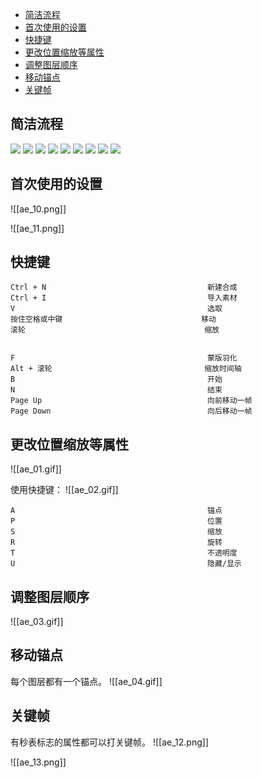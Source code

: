 - [简洁流程](#简洁流程)
- [首次使用的设置](#首次使用的设置)
- [快捷键](#快捷键)
- [更改位置缩放等属性](#更改位置缩放等属性)
- [调整图层顺序](#调整图层顺序)
- [移动锚点](#移动锚点)
- [关键帧](#关键帧)
## 简洁流程
![](ae_01.png)
![](ae_02.png)
![](ae_03.png)
![](ae_04.png)
![](ae_05.png)
![](ae_06.png)
![](ae_07.png)
![](ae_08.png)
![](ae_09.png)
## 首次使用的设置
![[ae_10.png]]

![[ae_11.png]]
## 快捷键
```
Ctrl + N                                    新建合成
Ctrl + I                                    导入素材
V                                           选取
按住空格或中键                               移动
滚轮                                        缩放


F                                           蒙版羽化
Alt + 滚轮                                  缩放时间轴
B                                           开始
N                                           结束
Page Up                                     向前移动一帧
Page Down                                   向后移动一帧
```
## 更改位置缩放等属性
![[ae_01.gif]]

使用快捷键：
![[ae_02.gif]]
```
A                                           锚点
P                                           位置
S                                           缩放
R                                           旋转
T                                           不透明度
U                                           隐藏/显示
```
## 调整图层顺序
![[ae_03.gif]]
## 移动锚点
每个图层都有一个锚点。
![[ae_04.gif]]
## 关键帧
有秒表标志的属性都可以打关键帧。
![[ae_12.png]]

![[ae_13.png]]
